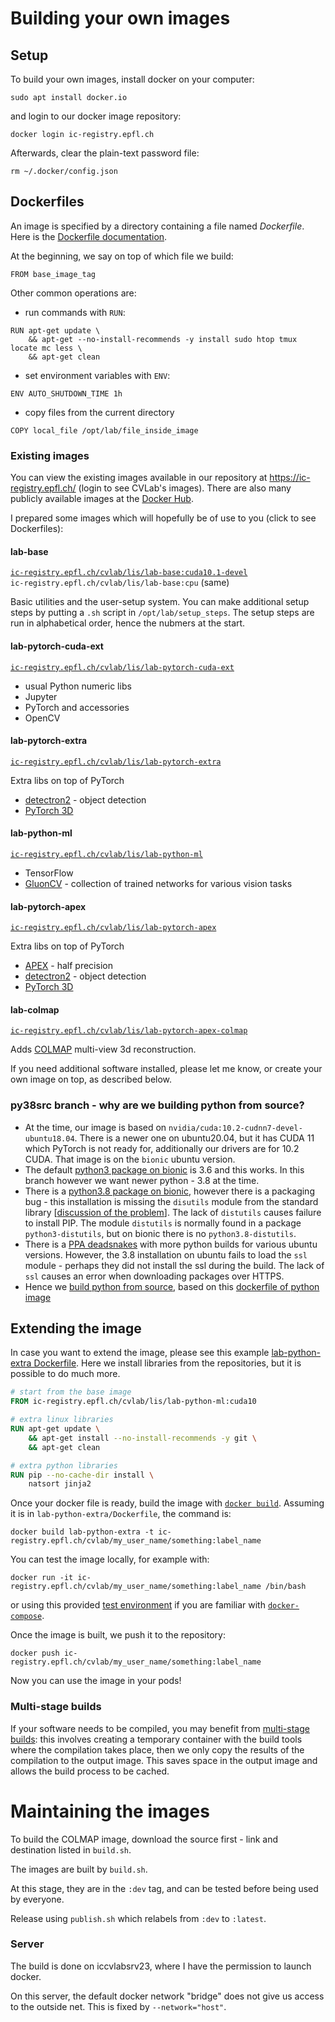 
# Building your own images

## Setup

To build your own images, install docker on your computer:
```
sudo apt install docker.io
```
and login to our docker image repository:
```
docker login ic-registry.epfl.ch
```

Afterwards, clear the plain-text password file:
```
rm ~/.docker/config.json
```

<!-- wget https://github.com/docker/docker-credential-helpers/releases/download/v0.6.3/docker-credential-secretservice-v0.6.3-amd64.tar.gz -->
<!-- tar xvf docker-credential-secretservice-v0.6.3-amd64.tar.gz -->


## Dockerfiles

An image is specified by a directory containing a file named *Dockerfile*.
Here is the [Dockerfile documentation](https://docs.docker.com/engine/reference/builder/).

At the beginning, we say on top of which file we build:
```
FROM base_image_tag
```

Other common operations are:

* run commands with `RUN`:
```
RUN apt-get update \
	&& apt-get --no-install-recommends -y install sudo htop tmux locate mc less \
	&& apt-get clean
```

* set environment variables with `ENV`:
```
ENV AUTO_SHUTDOWN_TIME 1h
```

* copy files from the current directory
```
COPY local_file /opt/lab/file_inside_image
```

### Existing images

You can view the existing images available in our repository at <https://ic-registry.epfl.ch/> (login to see CVLab's images).
There are also many publicly available images at the [Docker Hub](https://hub.docker.com/search?q=&type=image).

I prepared some images which will hopefully be of use to you (click to see Dockerfiles):

#### lab-base
[`ic-registry.epfl.ch/cvlab/lis/lab-base:cuda10.1-devel`](./lab-base/Dockerfile)  
`ic-registry.epfl.ch/cvlab/lis/lab-base:cpu` (same)

Basic utilities and the user-setup system.
You can make additional setup steps by putting a `.sh` script in `/opt/lab/setup_steps`. The setup steps are run in alphabetical order, hence the nubmers at the start.

#### lab-pytorch-cuda-ext
[`ic-registry.epfl.ch/cvlab/lis/lab-pytorch-cuda-ext`](./lab-pytorch-cuda-ext/Dockerfile)

* usual Python numeric libs
* Jupyter
* PyTorch and accessories
* OpenCV

#### lab-pytorch-extra

[`ic-registry.epfl.ch/cvlab/lis/lab-pytorch-extra`](./lab-pytorch-extra/Dockerfile)

Extra libs on top of PyTorch

- [detectron2](https://github.com/facebookresearch/detectron2) - object detection
- [PyTorch 3D](https://github.com/facebookresearch/pytorch3d)

#### lab-python-ml

[`ic-registry.epfl.ch/cvlab/lis/lab-python-ml`](./lab-python-ml/Dockerfile)

- TensorFlow
- [GluonCV](https://cv.gluon.ai/model_zoo/index.html) - collection of trained networks for various vision tasks


#### lab-pytorch-apex

[`ic-registry.epfl.ch/cvlab/lis/lab-pytorch-apex`](./lab-pytorch-apex/Dockerfile)

Extra libs on top of PyTorch

- [APEX](https://github.com/NVIDIA/apex) - half precision
- [detectron2](https://github.com/facebookresearch/detectron2) - object detection
- [PyTorch 3D](https://github.com/facebookresearch/pytorch3d)


#### lab-colmap

[`ic-registry.epfl.ch/cvlab/lis/lab-pytorch-apex-colmap`](./lab-colmap/Dockerfile)

Adds [COLMAP](https://github.com/colmap/colmap) multi-view 3d reconstruction.


If you need additional software installed, please let me know, or create your own image on top, as described below.


### py38src branch - why are we building python from source?

* At the time, our image is based on `nvidia/cuda:10.2-cudnn7-devel-ubuntu18.04`. There is a newer one on ubuntu20.04, but it has CUDA 11 which PyTorch is not ready for, additionally our drivers are for 10.2 CUDA.
That image is on the `bionic` ubuntu version.
* The default [python3 package on bionic](https://packages.ubuntu.com/bionic/python3) is 3.6 and this works. In this branch however we want newer python - 3.8 at the time.
* There is a [python3.8 package on bionic](https://packages.ubuntu.com/bionic-updates/python3.8), however there is a packaging bug - this installation is missing the `disutils` module from the standard library [[discussion of the problem](https://askubuntu.com/questions/1239829/modulenotfounderror-no-module-named-distutils-util)]. The lack of `distutils` causes failure to install PIP.
The module `distutils` is normally found in a package `python3-distutils`, but on bionic there is no `python3.8-distutils`.
* There is a [PPA deadsnakes](https://launchpad.net/~deadsnakes/+archive/ubuntu/ppa) with more python builds for various ubuntu versions.
However, the 3.8 installation on ubuntu fails to load the `ssl` module - perhaps they did not install the ssl during the build.
The lack of `ssl` causes an error when downloading packages over HTTPS.
* Hence we [build python from source](./lab-base/Dockerfile_py38fromsrc), based on this [dockerfile of python image](https://github.com/docker-library/python/blob/1b78ff417e41b6448d98d6dd6890a1f95b0ce4be/3.8/buster/Dockerfile)


## Extending the image

In case you want to extend the image, please see this example [lab-python-extra Dockerfile](./lab-python-extra/Dockerfile).
Here we install libraries from the repositories, but it is possible to do much more.

```Dockerfile
# start from the base image
FROM ic-registry.epfl.ch/cvlab/lis/lab-python-ml:cuda10

# extra linux libraries
RUN apt-get update \
	&& apt-get install --no-install-recommends -y git \
	&& apt-get clean

# extra python libraries
RUN pip --no-cache-dir install \
	natsort jinja2 
```

Once your docker file is ready, build the image with [`docker build`](https://docs.docker.com/engine/reference/commandline/build/). Assuming it is in `lab-python-extra/Dockerfile`, the command is:
```
docker build lab-python-extra -t ic-registry.epfl.ch/cvlab/my_user_name/something:label_name
```

You can test the image locally, for example with:
```
docker run -it ic-registry.epfl.ch/cvlab/my_user_name/something:label_name /bin/bash
```
or using this provided [test environment](image-test-env/) if you are familiar with [`docker-compose`](https://docs.docker.com/compose/).

Once the image is built, we push it to the repository:
```
docker push ic-registry.epfl.ch/cvlab/my_user_name/something:label_name
```

Now you can use the image in your pods!

### Multi-stage builds

If your software needs to be compiled, you may benefit from [multi-stage builds](https://docs.docker.com/develop/develop-images/multistage-build/):
this involves creating a temporary container with the build tools where the compilation takes place, then we only copy the results of the compilation to the output image.
This saves space in the output image and allows the build process to be cached.


# Maintaining the images

To build the COLMAP image, download the source first - link and destination listed in `build.sh`.

The images are built by `build.sh`.

At this stage, they are in the `:dev` tag, and can be tested before being used by everyone.

Release using `publish.sh` which relabels from `:dev` to `:latest`.


### Server

The build is done on iccvlabsrv23, where I have the permission to launch docker.

On this server, the default docker network "bridge" does not give us access to the outside net.
This is fixed by `--network="host"`.

